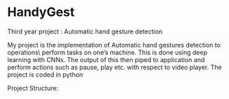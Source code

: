 # HandyGest
Third year project : Automatic hand gesture detection

My project is the implementation of Automatic hand gestures detection to operations\ perform tasks on one’s machine. This is done using deep learning with CNNs. The output of this then piped to application and perform actions such as pause, play etc. with respect to video player. The project is coded in python

Project Structure:

